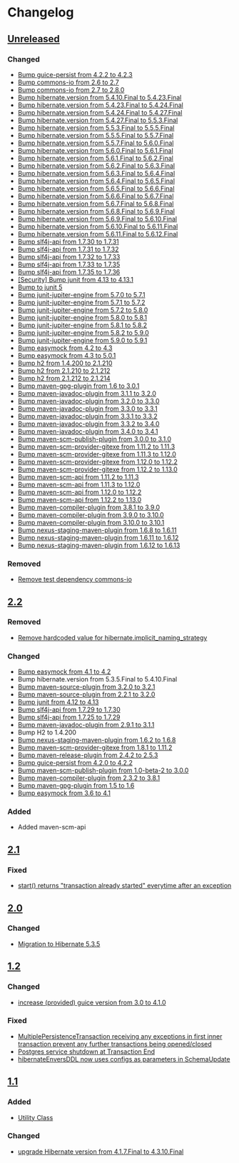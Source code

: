 # Changelog

## [Unreleased]

### Changed

 - [Bump guice-persist from 4.2.2 to 4.2.3](https://github.com/premium-minds/pm-persistence-utils/pull/29)
 - [Bump commons-io from 2.6 to 2.7](https://github.com/premium-minds/pm-persistence-utils/pull/30)
 - [Bump commons-io from 2.7 to 2.8.0](https://github.com/premium-minds/pm-persistence-utils/pull/31)
 - [Bump hibernate.version from 5.4.10.Final to 5.4.23.Final](https://github.com/premium-minds/pm-persistence-utils/pull/33)
 - [Bump hibernate.version from 5.4.23.Final to 5.4.24.Final](https://github.com/premium-minds/pm-persistence-utils/pull/35)
 - [Bump hibernate.version from 5.4.24.Final to 5.4.27.Final](https://github.com/premium-minds/pm-persistence-utils/pull/36)
 - [Bump hibernate.version from 5.4.27.Final to 5.5.3.Final](https://github.com/premium-minds/pm-persistence-utils/pull/51)
 - [Bump hibernate.version from 5.5.3.Final to 5.5.5.Final](https://github.com/premium-minds/pm-persistence-utils/pull/53)
 - [Bump hibernate.version from 5.5.5.Final to 5.5.7.Final](https://github.com/premium-minds/pm-persistence-utils/pull/57)
 - [Bump hibernate.version from 5.5.7.Final to 5.6.0.Final](https://github.com/premium-minds/pm-persistence-utils/pull/63)
 - [Bump hibernate.version from 5.6.0.Final to 5.6.1.Final](https://github.com/premium-minds/pm-persistence-utils/pull/64)
 - [Bump hibernate.version from 5.6.1.Final to 5.6.2.Final](https://github.com/premium-minds/pm-persistence-utils/pull/67)
 - [Bump hibernate.version from 5.6.2.Final to 5.6.3.Final](https://github.com/premium-minds/pm-persistence-utils/pull/72)
 - [Bump hibernate.version from 5.6.3.Final to 5.6.4.Final](https://github.com/premium-minds/pm-persistence-utils/pull/76)
 - [Bump hibernate.version from 5.6.4.Final to 5.6.5.Final](https://github.com/premium-minds/pm-persistence-utils/pull/77)
 - [Bump hibernate.version from 5.6.5.Final to 5.6.6.Final](https://github.com/premium-minds/pm-persistence-utils/pull/87)
 - [Bump hibernate.version from 5.6.6.Final to 5.6.7.Final](https://github.com/premium-minds/pm-persistence-utils/pull/88)
 - [Bump hibernate.version from 5.6.7.Final to 5.6.8.Final](https://github.com/premium-minds/pm-persistence-utils/pull/90)
 - [Bump hibernate.version from 5.6.8.Final to 5.6.9.Final](https://github.com/premium-minds/pm-persistence-utils/pull/93)
 - [Bump hibernate.version from 5.6.9.Final to 5.6.10.Final](https://github.com/premium-minds/pm-persistence-utils/pull/97)
 - [Bump hibernate.version from 5.6.10.Final to 5.6.11.Final](https://github.com/premium-minds/pm-persistence-utils/pull/101)
 - [Bump hibernate.version from 5.6.11.Final to 5.6.12.Final](https://github.com/premium-minds/pm-persistence-utils/pull/105)
 - [Bump slf4j-api from 1.7.30 to 1.7.31](https://github.com/premium-minds/pm-persistence-utils/pull/50)
 - [Bump slf4j-api from 1.7.31 to 1.7.32](https://github.com/premium-minds/pm-persistence-utils/pull/52)
 - [Bump slf4j-api from 1.7.32 to 1.7.33](https://github.com/premium-minds/pm-persistence-utils/pull/74)
 - [Bump slf4j-api from 1.7.33 to 1.7.35](https://github.com/premium-minds/pm-persistence-utils/pull/78)
 - [Bump slf4j-api from 1.7.35 to 1.7.36](https://github.com/premium-minds/pm-persistence-utils/pull/80)
 - [[Security] Bump junit from 4.13 to 4.13.1](https://github.com/premium-minds/pm-persistence-utils/pull/32)
 - [Bump to junit 5](https://github.com/premium-minds/pm-persistence-utils/pull/34)
 - [Bump junit-jupiter-engine from 5.7.0 to 5.7.1 ](https://github.com/premium-minds/pm-persistence-utils/pull/38)
 - [Bump junit-jupiter-engine from 5.7.1 to 5.7.2](https://github.com/premium-minds/pm-persistence-utils/pull/46)
 - [Bump junit-jupiter-engine from 5.7.2 to 5.8.0](https://github.com/premium-minds/pm-persistence-utils/pull/59)
 - [Bump junit-jupiter-engine from 5.8.0 to 5.8.1](https://github.com/premium-minds/pm-persistence-utils/pull/62)
 - [Bump junit-jupiter-engine from 5.8.1 to 5.8.2](https://github.com/premium-minds/pm-persistence-utils/pull/65)
 - [Bump junit-jupiter-engine from 5.8.2 to 5.9.0](https://github.com/premium-minds/pm-persistence-utils/pull/98)
 - [Bump junit-jupiter-engine from 5.9.0 to 5.9.1](https://github.com/premium-minds/pm-persistence-utils/pull/104)
 - [Bump easymock from 4.2 to 4.3](https://github.com/premium-minds/pm-persistence-utils/pull/42)
 - [Bump easymock from 4.3 to 5.0.1](https://github.com/premium-minds/pm-persistence-utils/pull/108)
 - [Bump h2 from 1.4.200 to 2.1.210](https://github.com/premium-minds/pm-persistence-utils/pull/75)
 - [Bump h2 from 2.1.210 to 2.1.212](https://github.com/premium-minds/pm-persistence-utils/pull/89)
 - [Bump h2 from 2.1.212 to 2.1.214](https://github.com/premium-minds/pm-persistence-utils/pull/96)
 - [Bump maven-gpg-plugin from 1.6 to 3.0.1](https://github.com/premium-minds/pm-persistence-utils/pull/45)
 - [Bump maven-javadoc-plugin from 3.1.1 to 3.2.0](https://github.com/premium-minds/pm-persistence-utils/pull/28)
 - [Bump maven-javadoc-plugin from 3.2.0 to 3.3.0](https://github.com/premium-minds/pm-persistence-utils/pull/47)
 - [Bump maven-javadoc-plugin from 3.3.0 to 3.3.1](https://github.com/premium-minds/pm-persistence-utils/pull/58)
 - [Bump maven-javadoc-plugin from 3.3.1 to 3.3.2](https://github.com/premium-minds/pm-persistence-utils/pull/81)
 - [Bump maven-javadoc-plugin from 3.3.2 to 3.4.0](https://github.com/premium-minds/pm-persistence-utils/pull/91)
 - [Bump maven-javadoc-plugin from 3.4.0 to 3.4.1](https://github.com/premium-minds/pm-persistence-utils/pull/99)
 - [Bump maven-scm-publish-plugin from 3.0.0 to 3.1.0](https://github.com/premium-minds/pm-persistence-utils/pull/37)
 - [Bump maven-scm-provider-gitexe from 1.11.2 to 1.11.3](https://github.com/premium-minds/pm-persistence-utils/pull/54)
 - [Bump maven-scm-provider-gitexe from 1.11.3 to 1.12.0](https://github.com/premium-minds/pm-persistence-utils/pull/61)
 - [Bump maven-scm-provider-gitexe from 1.12.0 to 1.12.2](https://github.com/premium-minds/pm-persistence-utils/pull/70)
 - [Bump maven-scm-provider-gitexe from 1.12.2 to 1.13.0](https://github.com/premium-minds/pm-persistence-utils/pull/94)
 - [Bump maven-scm-api from 1.11.2 to 1.11.3](https://github.com/premium-minds/pm-persistence-utils/pull/55)
 - [Bump maven-scm-api from 1.11.3 to 1.12.0](https://github.com/premium-minds/pm-persistence-utils/pull/60)
 - [Bump maven-scm-api from 1.12.0 to 1.12.2](https://github.com/premium-minds/pm-persistence-utils/pull/69)
 - [Bump maven-scm-api from 1.12.2 to 1.13.0](https://github.com/premium-minds/pm-persistence-utils/pull/95)
 - [Bump maven-compiler-plugin from 3.8.1 to 3.9.0](https://github.com/premium-minds/pm-persistence-utils/pull/73)
 - [Bump maven-compiler-plugin from 3.9.0 to 3.10.0](https://github.com/premium-minds/pm-persistence-utils/pull/82)
 - [Bump maven-compiler-plugin from 3.10.0 to 3.10.1](https://github.com/premium-minds/pm-persistence-utils/pull/86)
 - [Bump nexus-staging-maven-plugin from 1.6.8 to 1.6.11](https://github.com/premium-minds/pm-persistence-utils/pull/84)
 - [Bump nexus-staging-maven-plugin from 1.6.11 to 1.6.12](https://github.com/premium-minds/pm-persistence-utils/pull/85)
 - [Bump nexus-staging-maven-plugin from 1.6.12 to 1.6.13](https://github.com/premium-minds/pm-persistence-utils/pull/92)

### Removed

 - [Remove test dependency commons-io](https://github.com/premium-minds/pm-persistence-utils/pull/49)
 
## [2.2]

### Removed
 - [Remove hardcoded value for hibernate.implicit_naming_strategy](https://github.com/premium-minds/pm-persistence-utils/pull/27)
 
### Changed 
 - [Bump easymock from 4.1 to 4.2](https://github.com/premium-minds/pm-persistence-utils/pull/26)
 - Bump hibernate.version from 5.3.5.Final to 5.4.10.Final
 - [Bump maven-source-plugin from 3.2.0 to 3.2.1](https://github.com/premium-minds/pm-persistence-utils/pull/23)
 - [Bump maven-source-plugin from 2.2.1 to 3.2.0](https://github.com/premium-minds/pm-persistence-utils/pull/11)
 - [Bump junit from 4.12 to 4.13](https://github.com/premium-minds/pm-persistence-utils/pull/24)
 - [Bump slf4j-api from 1.7.29 to 1.7.30](https://github.com/premium-minds/pm-persistence-utils/pull/22)
 - [Bump slf4j-api from 1.7.25 to 1.7.29](https://github.com/premium-minds/pm-persistence-utils/pull/20)
 - [Bump maven-javadoc-plugin from 2.9.1 to 3.1.1](https://github.com/premium-minds/pm-persistence-utils/pull/21)
 - Bump H2 to 1.4.200
 - [Bump nexus-staging-maven-plugin from 1.6.2 to 1.6.8](https://github.com/premium-minds/pm-persistence-utils/pull/15)
 - [Bump maven-scm-provider-gitexe from 1.8.1 to 1.11.2](https://github.com/premium-minds/pm-persistence-utils/pull/17)
 - [Bump maven-release-plugin from 2.4.2 to 2.5.3](https://github.com/premium-minds/pm-persistence-utils/pull/16)
 - [Bump guice-persist from 4.2.0 to 4.2.2](https://github.com/premium-minds/pm-persistence-utils/pull/19)
 - [Bump maven-scm-publish-plugin from 1.0-beta-2 to 3.0.0](https://github.com/premium-minds/pm-persistence-utils/pull/10)
 - [Bump maven-compiler-plugin from 2.3.2 to 3.8.1](https://github.com/premium-minds/pm-persistence-utils/pull/12)
 - [Bump maven-gpg-plugin from 1.5 to 1.6](https://github.com/premium-minds/pm-persistence-utils/pull/13)
 - [Bump easymock from 3.6 to 4.1](https://github.com/premium-minds/pm-persistence-utils/pull/14)

### Added 

 - Added maven-scm-api
 
## [2.1]

### Fixed
 - [start() returns "transaction already started" everytime after an exception](https://github.com/premium-minds/pm-persistence-utils/pull/9)
 
## [2.0]

### Changed

 - [Migration to Hibernate 5.3.5](https://github.com/premium-minds/pm-persistence-utils/pull/7)
 
## [1.2]

### Changed

 - [increase (provided) guice version from 3.0 to 4.1.0](https://github.com/premium-minds/pm-persistence-utils/pull/6) 
 
### Fixed

 - [MultiplePersistenceTransaction receiving any exceptions in first inner transaction prevent any further transactions being opened/closed](https://github.com/premium-minds/pm-persistence-utils/pull/5)
 - [Postgres service shutdown at Transaction End](https://github.com/premium-minds/pm-persistence-utils/pull/4)
 - [hibernateEnversDDL now uses configs as parameters in SchemaUpdate](https://github.com/premium-minds/pm-persistence-utils/pull/3)
 
## [1.1]

### Added 

 - [Utility Class](https://github.com/premium-minds/pm-persistence-utils/pull/1)

### Changed

 - [upgrade Hibernate version from 4.1.7.Final to 4.3.10.Final](https://github.com/premium-minds/pm-persistence-utils/pull/2)

[unreleased]: https://github.com/premium-minds/pm-persistence-utils/compare/v2.2...HEAD
[2.2]: https://github.com/premium-minds/pm-persistence-utils/compare/v2.1...v2.2
[2.1]: https://github.com/premium-minds/pm-persistence-utils/compare/v2.0...v2.1
[2.0]: https://github.com/premium-minds/pm-persistence-utils/compare/v1.2...v2.0
[1.2]: https://github.com/premium-minds/pm-persistence-utils/compare/v1.1...v1.2
[1.1]: https://github.com/premium-minds/pm-persistence-utils/compare/v1.0...v1.1
